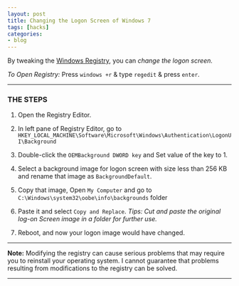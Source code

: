 ```yaml
---
layout: post
title: Changing the Logon Screen of Windows 7
tags: [hacks]
categories:
- blog
---
```

By tweaking the [Windows Registry](#), you can *change the logon screen.*

*To Open Registry:* Press `windows +r` & type `regedit` & press `enter`.

---

### THE STEPS

1. Open the Registry Editor.

2. In left pane of Registry Editor, go to `HKEY_LOCAL_MACHINE\Software\Microsoft\Windows\Authentication\LogonUI\Background`

3. Double-click the `OEMBackground DWORD key` and Set value of the key to 1.

4. Select a background image for logon screen with size less than 256 KB and rename that
   image as `BackgroundDefault`.
   
5. Copy that image, Open `My Computer` and go to `C:\Windows\system32\oobe\info\backgrounds` folder

6. Paste it and select `Copy and Replace`.
*Tips: Cut and paste the original log-on Screen image in a folder for further use.*

7. Reboot, and now your logon image would have changed.

---

**Note:** Modifying the registry can cause serious problems that may require you to
reinstall your operating system. I cannot guarantee that problems resulting from
modifications to the registry can be solved. 

---

